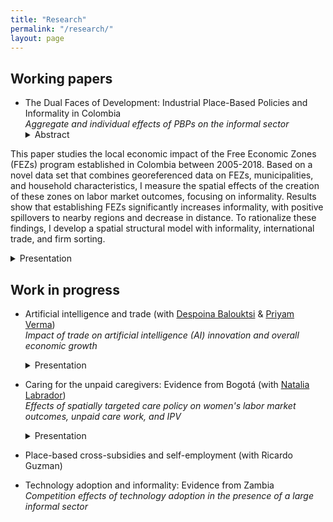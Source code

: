 ```yaml
---
title: "Research"
permalink: "/research/"
layout: page
---
```

## Working papers
- The Dual Faces of Development: Industrial Place-Based Policies and Informality in Colombia \
  *Aggregate and individual effects of PBPs on the informal sector*
  <details><summary>Abstract</summary> <p> 
This paper studies the local economic impact of the Free Economic Zones (FEZs) program established in Colombia between 2005-2018. Based on a novel data set that combines georeferenced data on FEZs, municipalities, and household characteristics, I measure the spatial effects of the creation of these zones on labor market outcomes, focusing on informality. Results show that establishing FEZs significantly increases informality, with positive spillovers to nearby regions and decrease in distance. To rationalize these findings, I develop a spatial structural model with informality, international trade, and firm sorting.  </p></details>
   <details><summary>Presentation</summary> <p> 
      AMSE PhD seminar, QMUL workshop 2024, Urban Economic Association Summer School 2024, LAGV 2024, Konstanz Brown Bag Seminar, French Japanese Conference 2024, Junior Workshop ENS de Lyon 2024
  </p></details>
  
## Work in progress

- Artificial intelligence and trade (with [Despoina Balouktsi](https://sites.google.com/site/desbalouktsi/home) & [Priyam Verma](https://sites.google.com/view/priyamverma)) \
  *Impact of trade on artificial intelligence (AI) innovation and overall economic growth*
  <details><summary>Presentation</summary> <p> 
      ETSG 2024
  </p></details>
  
- Caring for the unpaid caregivers: Evidence from Bogotá (with [Natalia Labrador](https://sites.google.com/view/natalialabradorbernate/home)) \
  *Effects of spatially targeted care policy on women's labor market outcomes, unpaid care work, and IPV*
   <details><summary>Presentation</summary> <p> 
      AMSE DEVPOL informal seminar
  </p></details>
- Place-based cross-subsidies and self-employment (with Ricardo Guzman) 
- Technology adoption and informality: Evidence from Zambia \
  *Competition effects of technology adoption in the presence of a large informal sector*
